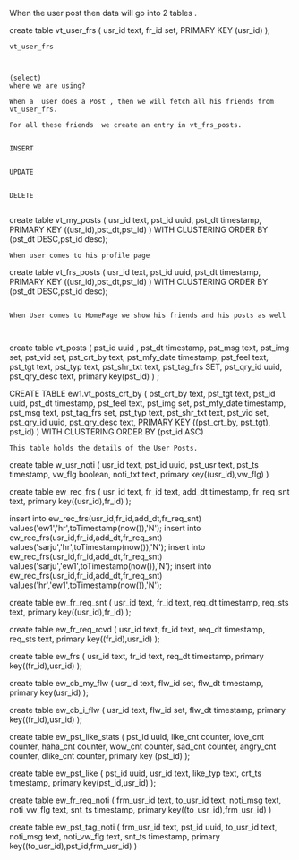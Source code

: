 
When the user post then data will go into 2 tables .


create table vt_user_frs
(
usr_id     text,
fr_id  set<text>,
PRIMARY KEY (usr_id)
);
```
vt_user_frs



(select)
where we are using?

When a  user does a Post , then we will fetch all his friends from vt_user_frs.

For all these friends  we create an entry in vt_frs_posts.


INSERT


UPDATE


DELETE 


```




create table vt_my_posts
(
usr_id text,
pst_id uuid,
pst_dt timestamp,
PRIMARY KEY ((usr_id),pst_dt,pst_id)
) WITH CLUSTERING ORDER BY (pst_dt DESC,pst_id desc);


```
When user comes to his profile page

```

create table vt_frs_posts
(
usr_id text,
pst_id uuid,
pst_dt timestamp,
PRIMARY KEY ((usr_id),pst_dt,pst_id)
) WITH CLUSTERING ORDER BY (pst_dt DESC,pst_id desc);


```

When User comes to HomePage we show his friends and his posts as well



```



create table vt_posts
(
pst_id uuid ,
pst_dt timestamp,
pst_msg text,
pst_img set<text>,
pst_vid set<text>,
pst_crt_by text,
pst_mfy_date timestamp,
pst_feel text,
pst_tgt text,
pst_typ text,
pst_shr_txt text,
pst_tag_frs SET<text>,
pst_qry_id uuid,
pst_qry_desc text,
primary key(pst_id)
) ;

CREATE TABLE ew1.vt_posts_crt_by (
    pst_crt_by text,
    pst_tgt text,
    pst_id uuid,
    pst_dt timestamp,
    pst_feel text,
    pst_img set<text>,
    pst_mfy_date timestamp,
    pst_msg text,
    pst_tag_frs set<text>,
    pst_typ text,
    pst_shr_txt text,
    pst_vid set<text>,
    pst_qry_id uuid,
pst_qry_desc text,
    PRIMARY KEY ((pst_crt_by, pst_tgt), pst_id)
) WITH CLUSTERING ORDER BY (pst_id ASC)






```
This table holds the details of the User Posts.

```

create table w_usr_noti
(
usr_id text,
pst_id uuid,
pst_usr text,
pst_ts timestamp,
vw_flg boolean,
noti_txt text,
primary key((usr_id),vw_flg)
)


create table ew_rec_frs
(
usr_id text,
fr_id text,
add_dt timestamp,
fr_req_snt text,
primary key((usr_id),fr_id)
);


insert into ew_rec_frs(usr_id,fr_id,add_dt,fr_req_snt) values('ew1','hr',toTimestamp(now()),'N');
insert into ew_rec_frs(usr_id,fr_id,add_dt,fr_req_snt) values('sarju','hr',toTimestamp(now()),'N');
insert into ew_rec_frs(usr_id,fr_id,add_dt,fr_req_snt) values('sarju','ew1',toTimestamp(now()),'N');
insert into ew_rec_frs(usr_id,fr_id,add_dt,fr_req_snt) values('hr','ew1',toTimestamp(now()),'N');

create table ew_fr_req_snt
(
usr_id text,
fr_id text,
req_dt timestamp,
req_sts text,
primary key((usr_id),fr_id)
);

create table ew_fr_req_rcvd
(
usr_id text,
fr_id text,
req_dt timestamp,
req_sts text,
primary key((fr_id),usr_id)
);


create table ew_frs
(
usr_id text,
fr_id text,
req_dt timestamp,
primary key((fr_id),usr_id)
);





create table ew_cb_my_flw
(
usr_id text,
flw_id set<text>,
flw_dt timestamp,
primary key(usr_id)
);

create table ew_cb_i_flw
(
usr_id text,
flw_id set<text>,
flw_dt timestamp,
primary key((fr_id),usr_id)
);




create table ew_pst_like_stats
(
pst_id uuid,
like_cnt counter,
love_cnt counter,
haha_cnt counter,
wow_cnt counter,
sad_cnt counter,
angry_cnt counter,
dlike_cnt counter,
primary key (pst_id)
);

create table ew_pst_like
(
pst_id uuid,
usr_id text,
like_typ  text,
crt_ts timestamp,
primary key(pst_id,usr_id)
);

create table ew_fr_req_noti
(
frm_usr_id text,
to_usr_id text,
noti_msg text,
noti_vw_flg text,
snt_ts  timestamp,
primary key((to_usr_id),frm_usr_id)
)

create table ew_pst_tag_noti
(
frm_usr_id text,
pst_id uuid, 
to_usr_id text,
noti_msg text,
noti_vw_flg text,
snt_ts  timestamp,
primary key((to_usr_id),pst_id,frm_usr_id)
)


